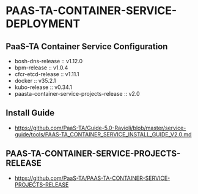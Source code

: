 # PAAS-TA-CONTAINER-SERVICE-DEPLOYMENT


## PaaS-TA Container Service Configuration
- bosh-dns-release :: v1.12.0
- bpm-release :: v1.0.4
- cfcr-etcd-release :: v1.11.1
- docker :: v35.2.1
- kubo-release :: v0.34.1
- paasta-container-service-projects-release :: v2.0

## Install Guide
- https://github.com/PaaS-TA/Guide-5.0-Ravioli/blob/master/service-guide/tools/PAAS-TA_CONTAINER_SERVICE_INSTALL_GUIDE_V2.0.md

## PAAS-TA-CONTAINER-SERVICE-PROJECTS-RELEASE
- https://github.com/PaaS-TA/PAAS-TA-CONTAINER-SERVICE-PROJECTS-RELEASE
